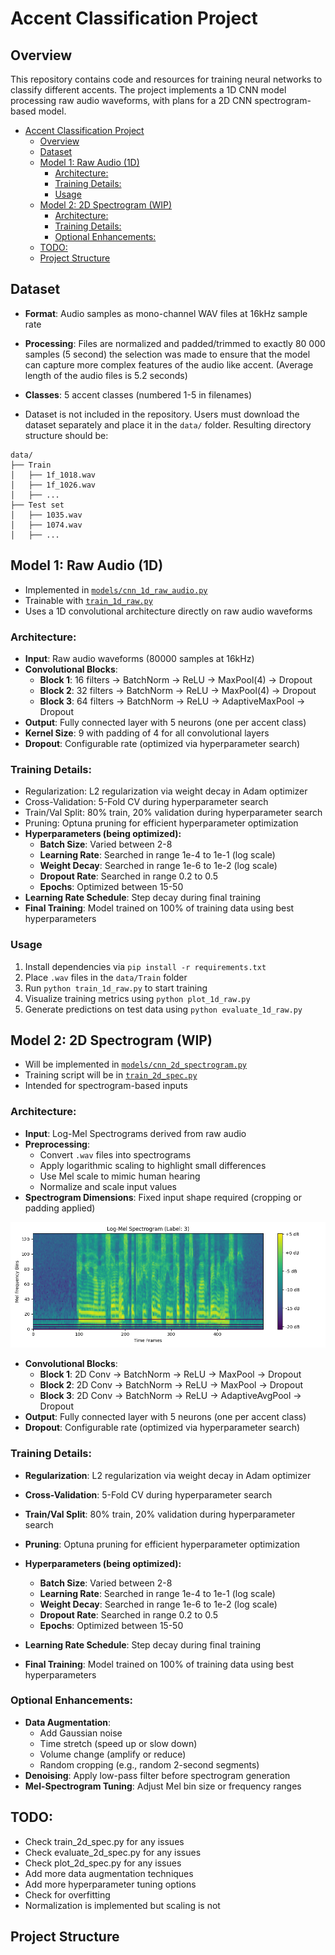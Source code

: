 # Accent Classification Project

## Overview
This repository contains code and resources for training neural networks to classify different accents. The project implements a 1D CNN model processing raw audio waveforms, with plans for a 2D CNN spectrogram-based model.

- [Accent Classification Project](#accent-classification-project)
  - [Overview](#overview)
  - [Dataset](#dataset)
  - [Model 1: Raw Audio (1D)](#model-1-raw-audio-1d)
    - [Architecture:](#architecture)
    - [Training Details:](#training-details)
    - [Usage](#usage)
  - [Model 2: 2D Spectrogram (WIP)](#model-2-2d-spectrogram-wip)
    - [Architecture:](#architecture-1)
    - [Training Details:](#training-details-1)
    - [Optional Enhancements:](#optional-enhancements)
  - [TODO:](#todo)
  - [Project Structure](#project-structure)

## Dataset
- **Format**: Audio samples as mono-channel WAV files at 16kHz sample rate
- **Processing**: Files are normalized and padded/trimmed to exactly 80 000 samples (5 second) the selection was made to ensure that the model can capture more complex features of the audio like accent. (Average length of the audio files is 5.2 seconds)
- **Classes**: 5 accent classes (numbered 1-5 in filenames)

- Dataset is not included in the repository. Users must download the dataset separately and place it in the `data/` folder. Resulting directory structure should be:
```
data/
├── Train
│   ├── 1f_1018.wav
│   ├── 1f_1026.wav
│   ├── ...
├── Test set
│   ├── 1035.wav
│   ├── 1074.wav
│   ├── ...
```

## Model 1: Raw Audio (1D)
- Implemented in [`models/cnn_1d_raw_audio.py`](models/cnn_1d_raw_audio.py)
- Trainable with [`train_1d_raw.py`](train_1d_raw.py)
- Uses a 1D convolutional architecture directly on raw audio waveforms

### Architecture:
- **Input**: Raw audio waveforms (80000 samples at 16kHz)
- **Convolutional Blocks**: 
  - **Block 1**: 16 filters → BatchNorm → ReLU → MaxPool(4) → Dropout
  - **Block 2**: 32 filters → BatchNorm → ReLU → MaxPool(4) → Dropout
  - **Block 3**: 64 filters → BatchNorm → ReLU → AdaptiveMaxPool → Dropout
- **Output**: Fully connected layer with 5 neurons (one per accent class)
- **Kernel Size**: 9 with padding of 4 for all convolutional layers
- **Dropout**: Configurable rate (optimized via hyperparameter search)

### Training Details:
- Regularization: L2 regularization via weight decay in Adam optimizer
- Cross-Validation: 5-Fold CV during hyperparameter search
- Train/Val Split: 80% train, 20% validation during hyperparameter search
- Pruning: Optuna pruning for efficient hyperparameter optimization
- **Hyperparameters (being optimized):**
  - **Batch Size**: Varied between 2-8  
  - **Learning Rate**: Searched in range 1e-4 to 1e-1 (log scale)  
  - **Weight Decay**: Searched in range 1e-6 to 1e-2 (log scale)  
  - **Dropout Rate**: Searched in range 0.2 to 0.5  
  - **Epochs**: Optimized between 15-50  
- **Learning Rate Schedule**: Step decay during final training  
- **Final Training**: Model trained on 100% of training data using best hyperparameters

### Usage
1. Install dependencies via `pip install -r requirements.txt`
2. Place `.wav` files in the `data/Train` folder
3. Run `python train_1d_raw.py` to start training
4. Visualize training metrics using `python plot_1d_raw.py`
5. Generate predictions on test data using `python evaluate_1d_raw.py`

## Model 2: 2D Spectrogram (WIP)
- Will be implemented in [`models/cnn_2d_spectrogram.py`](models/cnn_2d_spectrogram.py)
- Training script will be in [`train_2d_spec.py`](train_2d_spec.py)
- Intended for spectrogram-based inputs

### Architecture:
- **Input**: Log-Mel Spectrograms derived from raw audio
- **Preprocessing**:
  - Convert `.wav` files into spectrograms
  - Apply logarithmic scaling to highlight small differences
  - Use Mel scale to mimic human hearing
  - Normalize and scale input values
- **Spectrogram Dimensions**: Fixed input shape required (cropping or padding applied)

![Spectrogram Example](Figures/spectrogram_example.png)

- **Convolutional Blocks**: 
  - **Block 1**: 2D Conv → BatchNorm → ReLU → MaxPool → Dropout
  - **Block 2**: 2D Conv → BatchNorm → ReLU → MaxPool → Dropout
  - **Block 3**: 2D Conv → BatchNorm → ReLU → AdaptiveAvgPool → Dropout
- **Output**: Fully connected layer with 5 neurons (one per accent class)
- **Dropout**: Configurable rate (optimized via hyperparameter search)

### Training Details:
- **Regularization**: L2 regularization via weight decay in Adam optimizer  
- **Cross-Validation**: 5-Fold CV during hyperparameter search  
- **Train/Val Split**: 80% train, 20% validation during hyperparameter search  
- **Pruning**: Optuna pruning for efficient hyperparameter optimization  

- **Hyperparameters (being optimized):**
  - **Batch Size**: Varied between 2-8  
  - **Learning Rate**: Searched in range 1e-4 to 1e-1 (log scale)  
  - **Weight Decay**: Searched in range 1e-6 to 1e-2 (log scale)  
  - **Dropout Rate**: Searched in range 0.2 to 0.5  
  - **Epochs**: Optimized between 15-50  
- **Learning Rate Schedule**: Step decay during final training  
- **Final Training**: Model trained on 100% of training data using best hyperparameters  

### Optional Enhancements:
- **Data Augmentation**:
  - Add Gaussian noise
  - Time stretch (speed up or slow down)
  - Volume change (amplify or reduce)
  - Random cropping (e.g., random 2-second segments)
- **Denoising**: Apply low-pass filter before spectrogram generation  
- **Mel-Spectrogram Tuning**: Adjust Mel bin size or frequency ranges  

## TODO:
- Check train_2d_spec.py for any issues
- Check evaluate_2d_spec.py for any issues
- Check plot_2d_spec.py for any issues
- Add more data augmentation techniques
- Add more hyperparameter tuning options
- Check for overfitting
- Normalization is implemented but scaling is not

## Project Structure